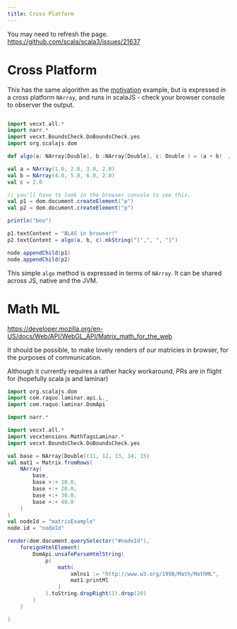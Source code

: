 ```yaml
---
title: Cross Platform
---
```



You may need to refresh the page.
https://github.com/scala/scala3/issues/21637

# Cross Platform

This has the same algorithm as the [motivation](motivation.mdoc.md) example, but is expressed in a cross platform `NArray`, and runs in scalaJS - check your browser console to observer the output.


```scala mdoc:js sc:nocompile

import vecxt.all.*
import narr.*
import vecxt.BoundsCheck.DoBoundsCheck.yes
import org.scalajs.dom

def algo(a: NArray[Double], b :NArray[Double], c: Double ) = (a + b)  / c

val a = NArray(1.0, 2.0, 3.0, 2.0)
val b = NArray(4.0, 5.0, 6.0, 2.0)
val c = 2.0

// you'll have to look in the browser console to see this.
val p1 = dom.document.createElement("p")
val p2 = dom.document.createElement("p")

println("boo")

p1.textContent = "BLAS in browser!"
p2.textContent = algo(a, b, c).mkString("[",", ", "]")

node.appendChild(p1)
node.appendChild(p2)


```
This simple `algo` method is expressed in terms of `NArray`. It can be shared across JS, native and the JVM.

# Math ML

https://developer.mozilla.org/en-US/docs/Web/API/WebGL_API/Matrix_math_for_the_web

It should be possible, to make lovely renders of our matricies in browser, for the purposes of communication.

Although it currently requires a rather hacky workaround, PRs are in flight for (hopefully scala js and laminar)

```scala mdoc:js sc:nocompile
import org.scalajs.dom
import com.raquo.laminar.api.L._
import com.raquo.laminar.DomApi

import narr.*

import vecxt.all.*
import vecxtensions.MathTagsLaminar.*
import vecxt.BoundsCheck.DoBoundsCheck.yes

val base = NArray[Double](11, 12, 13, 14, 15)
val mat1 = Matrix.fromRows(
    NArray(
        base,
        base +:+ 10.0,
        base +:+ 20.0,
        base +:+ 30.0,
        base +:+ 40.0
    )
)
val nodeId = "matrixExample"
node.id = "nodeId"

render(dom.document.querySelector("#nodeId"),
    foreignHtmlElement(
        DomApi.unsafeParseHtmlString(
            p(
                math(
                    xmlns1 := "http://www.w3.org/1998/Math/MathML",
                    mat1.printMl
                )
            ).toString.dropRight(1).drop(20)
        )
    )

)
```